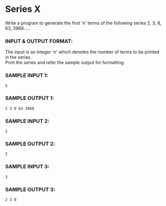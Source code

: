 # Series X

Write a program to generate the first 'n' terms of the following series 2, 3, 8, 63, 3968..... 

### INPUT & OUTPUT FORMAT:

The input is an integer 'n' which denotes the number of terms to be printed in the series. <br>
Print the series and refer the sample output for formatting.

### SAMPLE INPUT 1:

```
5
```

### SAMPLE OUTPUT 1:

```
2 3 8 63 3968
```

### SAMPLE INPUT 2:

```
1
```

### SAMPLE OUTPUT 2:

```
2
```

### SAMPLE INPUT 3:

```
3
```

### SAMPLE OUTPUT 3:

```
2 3 8
```
